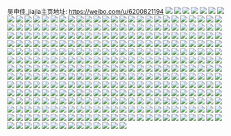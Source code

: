 吴申佳_jiajia主页地址: https://weibo.com/u/6200821194 
![](https://wx4.sinaimg.cn/mw2000/006LE0R4ly1h9ip3hu77dj316g1kmndt.jpg) 
![](https://wx4.sinaimg.cn/mw2000/006LE0R4ly1h9hhgoh5boj30ku0kuju4.jpg) 
![](https://wx4.sinaimg.cn/mw2000/006LE0R4ly1h9g8h0xvnlj30tz14mdl9.jpg) 
![](https://wx4.sinaimg.cn/mw2000/006LE0R4ly1h9fe8z8rz3j31o0280b29.jpg) 
![](https://wx4.sinaimg.cn/mw2000/006LE0R4ly1h95i16y3utj30zk0k00w3.jpg) 
![](https://wx4.sinaimg.cn/mw2000/006LE0R4ly1h95i17dpkuj30zk0k0gp4.jpg) 
![](https://wx4.sinaimg.cn/mw2000/006LE0R4ly1h95i17pgcej30zk0k0mzq.jpg) 
![](https://wx4.sinaimg.cn/mw2000/006LE0R4ly1h95i18fzlcj30k00zktbv.jpg) 
![](https://wx4.sinaimg.cn/mw2000/006LE0R4ly1h95i1835yyj30zk0qodkj.jpg) 
![](https://wx4.sinaimg.cn/mw2000/006LE0R4ly1h95i18rdpnj30m80tnq63.jpg) 
![](https://wx4.sinaimg.cn/mw2000/006LE0R4ly1h95i15snzbj30m80tnmzu.jpg) 
![](https://wx4.sinaimg.cn/mw2000/006LE0R4ly1h95i192y9aj30m80tn0ve.jpg) 
![](https://wx4.sinaimg.cn/mw2000/006LE0R4ly1h95i19nv48j31400u07bf.jpg) 
![](https://wx4.sinaimg.cn/mw2000/006LE0R4ly1h8z35p5vz7j31400tggrb.jpg) 
![](https://wx4.sinaimg.cn/mw2000/006LE0R4ly1h8vhjz9985j31400u0n3m.jpg) 
![](https://wx4.sinaimg.cn/mw2000/006LE0R4ly1h8vhjztfn7j31400u0tib.jpg) 
![](https://wx4.sinaimg.cn/mw2000/006LE0R4ly1h8rpz1yg64j31900u0n1s.jpg) 
![](https://wx4.sinaimg.cn/mw2000/006LE0R4ly1h8rpz3b30tj31900u0q9v.jpg) 
![](https://wx4.sinaimg.cn/mw2000/006LE0R4ly1h8rpz2jmpoj318j0u00wt.jpg) 
![](https://wx4.sinaimg.cn/mw2000/006LE0R4ly1h8rpz5e033j30u0140akn.jpg) 
![](https://wx4.sinaimg.cn/mw2000/006LE0R4ly1h8rpz4ckfhj30u0140tjr.jpg) 
![](https://wx4.sinaimg.cn/mw2000/006LE0R4ly1h8jlu1uaxhj30u00u0dm5.jpg) 
![](https://wx4.sinaimg.cn/mw2000/006LE0R4ly1h8jlsy4ipbj30v80ktdi7.jpg) 
![](https://wx4.sinaimg.cn/mw2000/006LE0R4ly1h8jltiaaltj31400u0k47.jpg) 
![](https://wx4.sinaimg.cn/mw2000/006LE0R4ly1h7pfe4kqjmj31100u0tgj.jpg) 
![](https://wx4.sinaimg.cn/mw2000/006LE0R4ly1h7pfe0xf9bj313i0u00zq.jpg) 
![](https://wx4.sinaimg.cn/mw2000/006LE0R4ly1h7pfe1ynb1j31400u0gtj.jpg) 
![](https://wx4.sinaimg.cn/mw2000/006LE0R4ly1h7pfe3wvuoj31400u0ain.jpg) 
![](https://wx4.sinaimg.cn/mw2000/006LE0R4ly1h7pfe371dcj31400u011b.jpg) 
![](https://wx4.sinaimg.cn/mw2000/006LE0R4ly1h7pfe1c6ryj30u0191770.jpg) 
![](https://wx4.sinaimg.cn/mw2000/006LE0R4ly1h7fdzouc29j31400u0gvd.jpg) 
![](https://wx4.sinaimg.cn/mw2000/006LE0R4ly1h7fdzrw7rhj31400u0qag.jpg) 
![](https://wx4.sinaimg.cn/mw2000/006LE0R4ly1h7fdzp4wwsj30gt0tuwgd.jpg) 
![](https://wx4.sinaimg.cn/mw2000/006LE0R4ly1h7fdzo2upgj31400u07d2.jpg) 
![](https://wx4.sinaimg.cn/mw2000/006LE0R4ly1h7fdzsmbhdj31900u0wi4.jpg) 
![](https://wx4.sinaimg.cn/mw2000/006LE0R4ly1h7fe0afry7j30sg1udtkd.jpg) 
![](https://wx4.sinaimg.cn/mw2000/006LE0R4ly1h7c4qvc9nlj30u0140gtl.jpg) 
![](https://wx4.sinaimg.cn/mw2000/006LE0R4ly1h7c4qu9mxcj31400u0q9k.jpg) 
![](https://wx4.sinaimg.cn/mw2000/006LE0R4ly1h77eosy6rpj30z60qdn11.jpg) 
![](https://wx4.sinaimg.cn/mw2000/006LE0R4ly1h77eosbvf6j30u00yfq65.jpg) 
![](https://wx4.sinaimg.cn/mw2000/006LE0R4ly1h77eorg3rjj313g0u0n8r.jpg) 
![](https://wx4.sinaimg.cn/mw2000/006LE0R4ly1h77epbcku8j31400u0qal.jpg) 
![](https://wx4.sinaimg.cn/mw2000/006LE0R4ly1h77ephjehxj30u00u0q48.jpg) 
![](https://wx4.sinaimg.cn/mw2000/006LE0R4ly1h77eoxed9qj31400u0ahc.jpg) 
![](https://wx4.sinaimg.cn/mw2000/006LE0R4ly1h62j3980kzj30u0140n4t.jpg) 
![](https://wx4.sinaimg.cn/mw2000/006LE0R4ly1h62j5bmekuj30u013zmzd.jpg) 
![](https://wx4.sinaimg.cn/mw2000/006LE0R4ly1h62j4wu2djj30u01407d6.jpg) 
![](https://wx4.sinaimg.cn/mw2000/006LE0R4ly1h62j4xnjx0j30sg23u41u.jpg) 
![](https://wx4.sinaimg.cn/mw2000/006LE0R4ly1h5r7ujcj4vj32dc35s1kz.jpg) 
![](https://wx4.sinaimg.cn/mw2000/006LE0R4ly1h5r7ugi0psj30sg23u1kx.jpg) 
![](https://wx4.sinaimg.cn/mw2000/006LE0R4ly1h5r7uq27bjj32dc35su12.jpg) 
![](https://wx4.sinaimg.cn/mw2000/006LE0R4ly1h5r7uez5ftj33402e8npf.jpg) 
![](https://wx4.sinaimg.cn/mw2000/006LE0R4ly1h5r7uueyzkj335s25nnpe.jpg) 
![](https://wx4.sinaimg.cn/mw2000/006LE0R4ly1h5r7wdj9fxj32bo1jsu0x.jpg) 
![](https://wx4.sinaimg.cn/mw2000/006LE0R4ly1h5r7v17kkij32dc35sx6s.jpg) 
![](https://wx4.sinaimg.cn/mw2000/006LE0R4ly1h5r7wfp3jij33402f8x6p.jpg) 
![](https://wx4.sinaimg.cn/mw2000/006LE0R4ly1h4ye2g56o0j32ae1yqu0x.jpg) 
![](https://wx4.sinaimg.cn/mw2000/006LE0R4ly1h4ye2m0fmzj32io1weqv5.jpg) 
![](https://wx4.sinaimg.cn/mw2000/006LE0R4ly1h4ye2mq58sj31kw16xnim.jpg) 
![](https://wx4.sinaimg.cn/mw2000/006LE0R4ly1h4ye2o4nfoj32dc35shdt.jpg) 
![](https://wx4.sinaimg.cn/mw2000/006LE0R4ly1h4ye3ardhuj30u01404b0.jpg) 
![](https://wx4.sinaimg.cn/mw2000/006LE0R4ly1h4q5qd9iy8j30sg2gnhdt.jpg) 
![](https://wx4.sinaimg.cn/mw2000/006LE0R4ly1h4q5qi92a0j30sg1737r5.jpg) 
![](https://wx4.sinaimg.cn/mw2000/006LE0R4ly1h4q5qkj9a3j30sg15gqn5.jpg) 
![](https://wx4.sinaimg.cn/mw2000/006LE0R4ly1h4q5qjki1dj30sg1s04qp.jpg) 
![](https://wx4.sinaimg.cn/mw2000/006LE0R4ly1h4q5qnfltqj32dc35s7wj.jpg) 
![](https://wx4.sinaimg.cn/mw2000/006LE0R4ly1h4q5qgtnemj31kw35sqv7.jpg) 
![](https://wx4.sinaimg.cn/mw2000/006LE0R4ly1h4hra1jla1j30u01sygzb.jpg) 
![](https://wx4.sinaimg.cn/mw2000/006LE0R4ly1h4h8f26wjyj30v91voqv5.jpg) 
![](https://wx4.sinaimg.cn/mw2000/006LE0R4ly1h4g1hkiazcj32c02c01ky.jpg) 
![](https://wx4.sinaimg.cn/mw2000/006LE0R4ly1h4g1hlf5s6j32c02bzqv5.jpg) 
![](https://wx4.sinaimg.cn/mw2000/006LE0R4ly1h483r9lb8kj30u01syamp.jpg) 
![](https://wx4.sinaimg.cn/mw2000/006LE0R4ly1h483r96rwmj30v91von0h.jpg) 
![](https://wx4.sinaimg.cn/mw2000/006LE0R4ly1h483ra5j4qj30v91vo0w3.jpg) 
![](https://wx4.sinaimg.cn/mw2000/006LE0R4ly1h483rak2xbj30v91vo0vt.jpg) 
![](https://wx4.sinaimg.cn/mw2000/006LE0R4ly1h3lhmx6ebkj30v90m3ae9.jpg) 
![](https://wx4.sinaimg.cn/mw2000/006LE0R4ly1h39cgye7muj31r01r0h5q.jpg) 
![](https://wx4.sinaimg.cn/mw2000/006LE0R4ly1h39cgzsd2dj32c02c0hdt.jpg) 
![](https://wx4.sinaimg.cn/mw2000/006LE0R4ly1h39ch14qeyj31r01r0b29.jpg) 
![](https://wx4.sinaimg.cn/mw2000/006LE0R4ly1h22kudqibij31s035s1ky.jpg) 
![](https://wx4.sinaimg.cn/mw2000/006LE0R4ly1h22kue8ybqj31i21i2wqi.jpg) 
![](https://wx4.sinaimg.cn/mw2000/006LE0R4ly1h22kuldnqtj322m22mnpd.jpg) 
![](https://wx4.sinaimg.cn/mw2000/006LE0R4ly1h22kum1o90j32a41pl1kx.jpg) 
![](https://wx4.sinaimg.cn/mw2000/006LE0R4ly1h19b8wymm4j319t0tz4d5.jpg) 
![](https://wx4.sinaimg.cn/mw2000/006LE0R4ly1h18fuykhsaj30u00miq7z.jpg) 
![](https://wx4.sinaimg.cn/mw2000/006LE0R4ly1h13qb1tze2j30v91vo4qq.jpg) 
![](https://wx4.sinaimg.cn/mw2000/006LE0R4ly1h0gtgmd2q4j32ds1sce81.jpg) 
![](https://wx4.sinaimg.cn/mw2000/006LE0R4ly1gyje03ihrxj323q23qb29.jpg) 
![](https://wx4.sinaimg.cn/mw2000/006LE0R4ly1gyjdzyf2faj32472471ky.jpg) 
![](https://wx4.sinaimg.cn/mw2000/006LE0R4ly1gyje0igfroj31yx1yxhdt.jpg) 
![](https://wx4.sinaimg.cn/mw2000/006LE0R4ly1gyje0w7q1wj32c02e3b2a.jpg) 
![](https://wx4.sinaimg.cn/mw2000/006LE0R4ly1gyje0u6hgxj32c02fyqv5.jpg) 
![](https://wx4.sinaimg.cn/mw2000/006LE0R4ly1gyje0owxzaj32c02eekjm.jpg) 
![](https://wx4.sinaimg.cn/mw2000/006LE0R4ly1gyi92yw3u7j31hw1zvx4v.jpg) 
![](https://wx4.sinaimg.cn/mw2000/006LE0R4ly1gyi95mayktj31hw1zvqtc.jpg) 
![](https://wx4.sinaimg.cn/mw2000/006LE0R4ly1gxicc1dg1xj32c0340hdu.jpg) 
![](https://wx4.sinaimg.cn/mw2000/006LE0R4ly1gxgm7fjnrij31o0280hav.jpg) 
![](https://wx4.sinaimg.cn/mw2000/006LE0R4ly1gwzx4pckybj33402c0x6p.jpg) 
![](https://wx4.sinaimg.cn/mw2000/006LE0R4ly1gwzx4qxcakj32ds1sc7o3.jpg) 
![](https://wx4.sinaimg.cn/mw2000/006LE0R4ly1gwzx4socsgj32c0340npd.jpg) 
![](https://wx4.sinaimg.cn/mw2000/006LE0R4ly1gwzx4trrygj31sc2ds4qp.jpg) 
![](https://wx4.sinaimg.cn/mw2000/006LE0R4ly1gwzx4v2bc5j32c0340e81.jpg) 
![](https://wx4.sinaimg.cn/mw2000/006LE0R4ly1gwzx4xmel4j32bc334qv6.jpg) 
![](https://wx4.sinaimg.cn/mw2000/006LE0R4ly1gwzx4z6d63j32bc334npd.jpg) 
![](https://wx4.sinaimg.cn/mw2000/006LE0R4ly1gwzx52fb16j32c03407wh.jpg) 
![](https://wx4.sinaimg.cn/mw2000/006LE0R4ly1gwzx50y2pfj32bc334npd.jpg) 
![](https://wx4.sinaimg.cn/mw2000/006LE0R4ly1gw6qn71853j30u0140k5u.jpg) 
![](https://wx4.sinaimg.cn/mw2000/006LE0R4ly1gw6qn7gsv7j30u40u0jyk.jpg) 
![](https://wx4.sinaimg.cn/mw2000/006LE0R4ly1gw6qn7tby9j30u01407hg.jpg) 
![](https://wx4.sinaimg.cn/mw2000/006LE0R4ly1gw6qn89c8zj30u0140wo2.jpg) 
![](https://wx4.sinaimg.cn/mw2000/006LE0R4ly1gw1p606kiej31sc2dse81.jpg) 
![](https://wx4.sinaimg.cn/mw2000/006LE0R4ly1gvzolgvau6j33402c01kz.jpg) 
![](https://wx4.sinaimg.cn/mw2000/006LE0R4ly1gvzolrxmt2j30p40iuwfu.jpg) 
![](https://wx4.sinaimg.cn/mw2000/006LE0R4ly1gvyvi0w3lzj32c0349e83.jpg) 
![](https://wx4.sinaimg.cn/mw2000/006LE0R4ly1gvyvhsr24gj33402d67wj.jpg) 
![](https://wx4.sinaimg.cn/mw2000/006LE0R4ly1gvyvi92hepj32cm34v7wj.jpg) 
![](https://wx4.sinaimg.cn/mw2000/006LE0R4ly1gvyvif5horj31kh1lve81.jpg) 
![](https://wx4.sinaimg.cn/mw2000/006LE0R4ly1gvyvibtc4rj31sc2dshdu.jpg) 
![](https://wx4.sinaimg.cn/mw2000/006LE0R4ly1gvyvihzsmuj32c01nnu0x.jpg) 
![](https://wx4.sinaimg.cn/mw2000/006LE0R4ly1gvqc8qer42j62c0340e8202.jpg) 
![](https://wx4.sinaimg.cn/mw2000/006LE0R4ly1gvqc8ua1pwj62bc334hdv02.jpg) 
![](https://wx4.sinaimg.cn/mw2000/006LE0R4ly1gvqc8olcg7j62ds1sc7wh02.jpg) 
![](https://wx4.sinaimg.cn/mw2000/006LE0R4ly1gvqc900nxrj62c03404qr02.jpg) 
![](https://wx4.sinaimg.cn/mw2000/006LE0R4ly1gvqc8wlgdtj62ds1sc7wi02.jpg) 
![](https://wx4.sinaimg.cn/mw2000/006LE0R4ly1gvqc91pg49j63402c04qp02.jpg) 
![](https://wx4.sinaimg.cn/mw2000/006LE0R4ly1gvqc92dtfij61400u078502.jpg) 
![](https://wx4.sinaimg.cn/mw2000/006LE0R4ly1gvqc94rf5tj62ds1sc7wi02.jpg) 
![](https://wx4.sinaimg.cn/mw2000/006LE0R4ly1gvqc9cxi54j62801o0b2a02.jpg) 
![](https://wx4.sinaimg.cn/mw2000/006LE0R4ly1gvlw4kohusj62c02f61kz02.jpg) 
![](https://wx4.sinaimg.cn/mw2000/006LE0R4ly1gvlw4s0hbsj62c02dcnpe02.jpg) 
![](https://wx4.sinaimg.cn/mw2000/006LE0R4ly1gvlw8l4g3zj60u00u0arl02.jpg) 
![](https://wx4.sinaimg.cn/mw2000/006LE0R4ly1gvlw5uxgamj60qx0qxn2k02.jpg) 
![](https://wx4.sinaimg.cn/mw2000/006LE0R4ly1gv3nw1qbfsj32c02c04qp.jpg) 
![](https://wx4.sinaimg.cn/mw2000/006LE0R4ly1gv3nwspqe3j62c02c0u0x02.jpg) 
![](https://wx4.sinaimg.cn/mw2000/006LE0R4ly1gv3nwugbsqj32c02c0kgi.jpg) 
![](https://wx4.sinaimg.cn/mw2000/006LE0R4ly1gv3nwwi2cxj62c02c07wh02.jpg) 
![](https://wx4.sinaimg.cn/mw2000/006LE0R4ly1gv3nw3lqd1j61o0280qv502.jpg) 
![](https://wx4.sinaimg.cn/mw2000/006LE0R4ly1gv3nw5wnuyj61sc2dse8102.jpg) 
![](https://wx4.sinaimg.cn/mw2000/006LE0R4ly1gv3nw9bdxij31sb20d7wh.jpg) 
![](https://wx4.sinaimg.cn/mw2000/006LE0R4ly1gv3nwl8prnj63402cqkjn02.jpg) 
![](https://wx4.sinaimg.cn/mw2000/006LE0R4ly1gv3nwauw7xj61o02804qp02.jpg) 
![](https://wx4.sinaimg.cn/mw2000/006LE0R4ly1gupp307txkj33402c0qv7.jpg) 
![](https://wx4.sinaimg.cn/mw2000/006LE0R4ly1gupp3402hsj633z29ob2b02.jpg) 
![](https://wx4.sinaimg.cn/mw2000/006LE0R4ly1gupp3addybj63402f2kjo02.jpg) 
![](https://wx4.sinaimg.cn/mw2000/006LE0R4ly1gupp3lpzxvj63402c0u0y02.jpg) 
![](https://wx4.sinaimg.cn/mw2000/006LE0R4ly1gupp2wsceoj333z2b9b2b.jpg) 
![](https://wx4.sinaimg.cn/mw2000/006LE0R4ly1gupp2xa9r4j60v90v9tdg02.jpg) 
![](https://wx4.sinaimg.cn/mw2000/006LE0R4ly1gupp3frborj63402gaqv702.jpg) 
![](https://wx4.sinaimg.cn/mw2000/006LE0R4ly1gupp3h6d0ej63402c0npe02.jpg) 
![](https://wx4.sinaimg.cn/mw2000/006LE0R4ly1gupp3irl5oj33402c07wi.jpg) 
![](https://wx4.sinaimg.cn/mw2000/006LE0R4ly1gu3lxwkmuqj31400u0wmk.jpg) 
![](https://wx4.sinaimg.cn/mw2000/006LE0R4ly1gu3ly73ixlj30u010kdnq.jpg) 
![](https://wx4.sinaimg.cn/mw2000/006LE0R4ly1gu3lxy8kuaj30u0140ten.jpg) 
![](https://wx4.sinaimg.cn/mw2000/006LE0R4ly1gu3lxyjp69j30u00vdq8v.jpg) 
![](https://wx4.sinaimg.cn/mw2000/006LE0R4ly1gu3lxyv6koj30u014dwqk.jpg) 
![](https://wx4.sinaimg.cn/mw2000/006LE0R4ly1gu3lxz9r84j31230u0tio.jpg) 
![](https://wx4.sinaimg.cn/mw2000/006LE0R4ly1gu3lxzmx57j30qa0sg77u.jpg) 
![](https://wx4.sinaimg.cn/mw2000/006LE0R4ly1gu3lxzx846j30q11097bh.jpg) 
![](https://wx4.sinaimg.cn/mw2000/006LE0R4ly1gu3ly0m45gj30u0140afx.jpg) 
![](https://wx4.sinaimg.cn/mw2000/006LE0R4ly1gtn3vhooytj30sg0sgmzn.jpg) 
![](https://wx4.sinaimg.cn/mw2000/006LE0R4ly1gthmva2fl8j32ds1scu0y.jpg) 
![](https://wx4.sinaimg.cn/mw2000/006LE0R4ly1gthmvdhqoqj32ds1sckjm.jpg) 
![](https://wx4.sinaimg.cn/mw2000/006LE0R4ly1gthmv7p8hfj31o0280b2a.jpg) 
![](https://wx4.sinaimg.cn/mw2000/006LE0R4ly1gthmvgwbt6j32ds1sc7wj.jpg) 
![](https://wx4.sinaimg.cn/mw2000/006LE0R4ly1gthmvhhm49j31400u0h2m.jpg) 
![](https://wx4.sinaimg.cn/mw2000/006LE0R4ly1gthmvihno2j31sc2dshdt.jpg) 
![](https://wx4.sinaimg.cn/mw2000/006LE0R4ly1gthmvlat2qj32801o0kjm.jpg) 
![](https://wx4.sinaimg.cn/mw2000/006LE0R4ly1gthmvt2ngzj31o02801ky.jpg) 
![](https://wx4.sinaimg.cn/mw2000/006LE0R4ly1gthmvu3zuqj32ax2j1e81.jpg) 
![](https://wx4.sinaimg.cn/mw2000/006LE0R4ly1gt4u399ircj30qj0sggnr.jpg) 
![](https://wx4.sinaimg.cn/mw2000/006LE0R4ly1gt4u3ovr73j30u0140grg.jpg) 
![](https://wx4.sinaimg.cn/mw2000/006LE0R4ly1gt4u3do5bbj30u00u0dm3.jpg) 
![](https://wx4.sinaimg.cn/mw2000/006LE0R4ly1gt4u385a4cj30u0140aep.jpg) 
![](https://wx4.sinaimg.cn/mw2000/006LE0R4ly1gt4u3hnnvjj30u0140qcu.jpg) 
![](https://wx4.sinaimg.cn/mw2000/006LE0R4ly1gt4u3lujzhj319q0u0ti9.jpg) 
![](https://wx4.sinaimg.cn/mw2000/006LE0R4ly1gt0kpcpnzfj31jk0v9n2j.jpg) 
![](https://wx4.sinaimg.cn/mw2000/006LE0R4ly1gstifsqbn5j31400u044z.jpg) 
![](https://wx4.sinaimg.cn/mw2000/006LE0R4ly1gstif380y4j30u014wgwj.jpg) 
![](https://wx4.sinaimg.cn/mw2000/006LE0R4ly1gstif4pnnoj30u014xdqy.jpg) 
![](https://wx4.sinaimg.cn/mw2000/006LE0R4ly1gstif1uk6nj30u01bb492.jpg) 
![](https://wx4.sinaimg.cn/mw2000/006LE0R4ly1gstif59grfj30u0140ak5.jpg) 
![](https://wx4.sinaimg.cn/mw2000/006LE0R4ly1gstif00ie0j31400u046e.jpg) 
![](https://wx4.sinaimg.cn/mw2000/006LE0R4ly1gstifrgp9qj30u0140dqs.jpg) 
![](https://wx4.sinaimg.cn/mw2000/006LE0R4ly1gstig8togcj31400u0dmq.jpg) 
![](https://wx4.sinaimg.cn/mw2000/006LE0R4ly1gstiga0pgdj30u01407bl.jpg) 
![](https://wx4.sinaimg.cn/mw2000/006LE0R4ly1gruweqkjzmj31401hcu0x.jpg) 
![](https://wx4.sinaimg.cn/mw2000/006LE0R4ly1gruwet8kzdj31401hcnpe.jpg) 
![](https://wx4.sinaimg.cn/mw2000/006LE0R4ly1gruwexkqf2j33342bcqv9.jpg) 
![](https://wx4.sinaimg.cn/mw2000/006LE0R4ly1gruwfwb5nlj33342bcx6s.jpg) 
![](https://wx4.sinaimg.cn/mw2000/006LE0R4ly1gruwg12somj33342bckjr.jpg) 
![](https://wx4.sinaimg.cn/mw2000/006LE0R4ly1gruwg4dqsjj331223ge83.jpg) 
![](https://wx4.sinaimg.cn/mw2000/006LE0R4ly1grui5fp2krj30u01t0wo1.jpg) 
![](https://wx4.sinaimg.cn/mw2000/006LE0R4ly1grui5l4obyj32bc334npj.jpg) 
![](https://wx4.sinaimg.cn/mw2000/006LE0R4ly1grui5mh02sj31hc1401kx.jpg) 
![](https://wx4.sinaimg.cn/mw2000/006LE0R4ly1grui5nt3d9j31ry2dc4qq.jpg) 
![](https://wx4.sinaimg.cn/mw2000/006LE0R4ly1grui5eye63j34mo2bc7wl.jpg) 
![](https://wx4.sinaimg.cn/mw2000/006LE0R4ly1grui65be1bj30qy0t8q5h.jpg) 
![](https://wx4.sinaimg.cn/mw2000/006LE0R4ly1grj7e3rvx9j31401hckjl.jpg) 
![](https://wx4.sinaimg.cn/mw2000/006LE0R4ly1grj7e4kk8oj30u0142ttc.jpg) 
![](https://wx4.sinaimg.cn/mw2000/006LE0R4ly1grj7efrl3aj33342bc7wn.jpg) 
![](https://wx4.sinaimg.cn/mw2000/006LE0R4ly1grj7e7q8srj32dc1jcu0x.jpg) 
![](https://wx4.sinaimg.cn/mw2000/006LE0R4ly1grj7e5rdhgj314013zb29.jpg) 
![](https://wx4.sinaimg.cn/mw2000/006LE0R4ly1grj7e8y36yj32tc240b29.jpg) 
![](https://wx4.sinaimg.cn/mw2000/006LE0R4ly1grj7ekkaitj31401hc1kx.jpg) 
![](https://wx4.sinaimg.cn/mw2000/006LE0R4ly1grj7fcujg0j32cm2dcu10.jpg) 
![](https://wx4.sinaimg.cn/mw2000/006LE0R4ly1grj7emflbpj32dc1s01ky.jpg) 
![](https://wx4.sinaimg.cn/mw2000/006LE0R4ly1gqznxp9ivnj32402tcu0z.jpg) 
![](https://wx4.sinaimg.cn/mw2000/006LE0R4ly1gqznxsff6yj32402tcu0z.jpg) 
![](https://wx4.sinaimg.cn/mw2000/006LE0R4ly1gqznxxkyzjj32402tcu0z.jpg) 
![](https://wx4.sinaimg.cn/mw2000/006LE0R4ly1gqzny1y8l3j31s01jkhdv.jpg) 
![](https://wx4.sinaimg.cn/mw2000/006LE0R4ly1gqzny5gjuhj32dc1s04qs.jpg) 
![](https://wx4.sinaimg.cn/mw2000/006LE0R4ly1gqqxosisw2j317t0onalm.jpg) 
![](https://wx4.sinaimg.cn/mw2000/006LE0R4ly1gqqxotsknnj31hc140npd.jpg) 
![](https://wx4.sinaimg.cn/mw2000/006LE0R4ly1gqmx87sausj32001hwqv5.jpg) 
![](https://wx4.sinaimg.cn/mw2000/006LE0R4ly1gqmx8wzwitj31hc1z44qq.jpg) 
![](https://wx4.sinaimg.cn/mw2000/006LE0R4ly1gqmx9oxu85j31s01c0e83.jpg) 
![](https://wx4.sinaimg.cn/mw2000/006LE0R4ly1gqmx8b7f8fj31hw1zw7wi.jpg) 
![](https://wx4.sinaimg.cn/mw2000/006LE0R4ly1gqmx9l5kjqj32dc1s0u0y.jpg) 
![](https://wx4.sinaimg.cn/mw2000/006LE0R4ly1gqmx88hyspj31n918gh33.jpg) 
![](https://wx4.sinaimg.cn/mw2000/006LE0R4ly1gqmx90kvpjj32c0340hdw.jpg) 
![](https://wx4.sinaimg.cn/mw2000/006LE0R4ly1gqmxas0yvpj315l1jge81.jpg) 
![](https://wx4.sinaimg.cn/mw2000/006LE0R4ly1gqmxau7z5cj31z41hckjm.jpg) 
![](https://wx4.sinaimg.cn/mw2000/006LE0R4ly1gpqan4k6b3j316i1vckjm.jpg) 
![](https://wx4.sinaimg.cn/mw2000/006LE0R4ly1gpqan6fifqj31401hcu0x.jpg) 
![](https://wx4.sinaimg.cn/mw2000/006LE0R4ly1gpqanaz4zpj31s02dchdx.jpg) 
![](https://wx4.sinaimg.cn/mw2000/006LE0R4ly1gpqanguxz4j31s01c0npd.jpg) 
![](https://wx4.sinaimg.cn/mw2000/006LE0R4ly1gpqanf9twjj32dc1s0kjp.jpg) 
![](https://wx4.sinaimg.cn/mw2000/006LE0R4ly1gpqanj9475j31qu2dcnpf.jpg) 
![](https://wx4.sinaimg.cn/mw2000/006LE0R4ly1gpod61rzdzj31hw1zw4qr.jpg) 
![](https://wx4.sinaimg.cn/mw2000/006LE0R4ly1gpod5yhi9oj31s02dchdt.jpg) 
![](https://wx4.sinaimg.cn/mw2000/006LE0R4ly1gpod63v361j31hw1zw7wi.jpg) 
![](https://wx4.sinaimg.cn/mw2000/006LE0R4ly1gpod66gffsj31hw1zvqv6.jpg) 
![](https://wx4.sinaimg.cn/mw2000/006LE0R4ly1gpod64clrjj30u00u0n6l.jpg) 
![](https://wx4.sinaimg.cn/mw2000/006LE0R4ly1gpod69n8t7j31hw1zve83.jpg) 
![](https://wx4.sinaimg.cn/mw2000/006LE0R4ly1gp36yj5jybj31qq2dcx6s.jpg) 
![](https://wx4.sinaimg.cn/mw2000/006LE0R4ly1gp36yo3gw2j31py286b2c.jpg) 
![](https://wx4.sinaimg.cn/mw2000/006LE0R4ly1gp36z92gajj31ho2dchdu.jpg) 
![](https://wx4.sinaimg.cn/mw2000/006LE0R4ly1gp36zanvkvj32yo5einm9.jpg) 
![](https://wx4.sinaimg.cn/mw2000/006LE0R4ly1goqqk5u80qj31d51lakjj.jpg) 
![](https://wx4.sinaimg.cn/mw2000/006LE0R4ly1goqqk7m3vuj31401hchdu.jpg) 
![](https://wx4.sinaimg.cn/mw2000/006LE0R4ly1goqqk9bupsj31hc140u0x.jpg) 
![](https://wx4.sinaimg.cn/mw2000/006LE0R4ly1goqqka0zyej30oo0ooncj.jpg) 
![](https://wx4.sinaimg.cn/mw2000/006LE0R4ly1goqqkeiavjj31401hc1ky.jpg) 
![](https://wx4.sinaimg.cn/mw2000/006LE0R4ly1goqqkc2qg9j31401hc1ky.jpg) 
![](https://wx4.sinaimg.cn/mw2000/006LE0R4ly1goqqkjdybgj33342bchdx.jpg) 
![](https://wx4.sinaimg.cn/mw2000/006LE0R4ly1goqqka9kxuj30u0140tc8.jpg) 
![](https://wx4.sinaimg.cn/mw2000/006LE0R4ly1gogh648789j31kw2dcu0y.jpg) 
![](https://wx4.sinaimg.cn/mw2000/006LE0R4ly1gogh63fho5j31by2dchdt.jpg) 
![](https://wx4.sinaimg.cn/mw2000/006LE0R4ly1gogh654cvdj31lg2dcx6q.jpg) 
![](https://wx4.sinaimg.cn/mw2000/006LE0R4ly1gogh62sevvj329y2dcnph.jpg) 
![](https://wx4.sinaimg.cn/mw2000/006LE0R4ly1go5fa33yesj32dc1kykjn.jpg) 
![](https://wx4.sinaimg.cn/mw2000/006LE0R4ly1go5f9xp0xij32dc1kyqv7.jpg) 
![](https://wx4.sinaimg.cn/mw2000/006LE0R4ly1go5fa4l58lj32dc1kyx6r.jpg) 
![](https://wx4.sinaimg.cn/mw2000/006LE0R4ly1go5fa6ve80j32dc1ogu0y.jpg) 
![](https://wx4.sinaimg.cn/mw2000/006LE0R4ly1go5fa5uf8gj32dc1rokjn.jpg) 
![](https://wx4.sinaimg.cn/mw2000/006LE0R4ly1go5fa7prtej32dc1panpe.jpg) 
![](https://wx4.sinaimg.cn/mw2000/006LE0R4ly1go5fabifnwj32dc1nwb2b.jpg) 
![](https://wx4.sinaimg.cn/mw2000/006LE0R4ly1go5faaesy8j32dc1kyqv6.jpg) 
![](https://wx4.sinaimg.cn/mw2000/006LE0R4ly1go5fackqhij32dc1kyhdw.jpg) 
![](https://wx4.sinaimg.cn/mw2000/006LE0R4ly1go21mzthgyj32bc1jkhdv.jpg) 
![](https://wx4.sinaimg.cn/mw2000/006LE0R4ly1go21n19nbtj32bc1jkx6r.jpg) 
![](https://wx4.sinaimg.cn/mw2000/006LE0R4ly1gnw6rlsf1ej31s02dcnpf.jpg) 
![](https://wx4.sinaimg.cn/mw2000/006LE0R4ly1gnw6rji2sgj31s02dce83.jpg) 
![](https://wx4.sinaimg.cn/mw2000/006LE0R4ly1gnw6rmzuxsj31s02dc1kz.jpg) 
![](https://wx4.sinaimg.cn/mw2000/006LE0R4ly1gnw6rnvvz6j31i02007wi.jpg) 
![](https://wx4.sinaimg.cn/mw2000/006LE0R4ly1gnw6rotv3ij31i02007wi.jpg) 
![](https://wx4.sinaimg.cn/mw2000/006LE0R4ly1gnw6rpo7phj31i02007wi.jpg) 
![](https://wx4.sinaimg.cn/mw2000/006LE0R4ly1gnw6rqxjfkj31s02dc7wj.jpg) 
![](https://wx4.sinaimg.cn/mw2000/006LE0R4ly1gnw6rsoidoj32io2iox6s.jpg) 
![](https://wx4.sinaimg.cn/mw2000/006LE0R4ly1gnw6rko69dj31w02iohdv.jpg) 
![](https://wx4.sinaimg.cn/mw2000/006LE0R4ly1gnn7an9hmbj30u0140wma.jpg) 
![](https://wx4.sinaimg.cn/mw2000/006LE0R4ly1gnn7ansn27j30u0140qam.jpg) 
![](https://wx4.sinaimg.cn/mw2000/006LE0R4ly1gnn7aooqq1j30u0140jyy.jpg) 
![](https://wx4.sinaimg.cn/mw2000/006LE0R4ly1gnn7aqjx7oj30u0140wls.jpg) 
![](https://wx4.sinaimg.cn/mw2000/006LE0R4ly1gnn7ar3rdcj30u0140n3w.jpg) 
![](https://wx4.sinaimg.cn/mw2000/006LE0R4ly1gnn7arvttmj30u0140471.jpg) 
![](https://wx4.sinaimg.cn/mw2000/006LE0R4ly1gmz384tq0mj31401hcqv5.jpg) 
![](https://wx4.sinaimg.cn/mw2000/006LE0R4ly1gmz3863qdbj31401hcu0x.jpg) 
![](https://wx4.sinaimg.cn/mw2000/006LE0R4ly1gmz385fbxlj30zk1hckjl.jpg) 
![](https://wx4.sinaimg.cn/mw2000/006LE0R4ly1gmz3873t8nj31h00w07wh.jpg) 
![](https://wx4.sinaimg.cn/mw2000/006LE0R4ly1gmtf984w15j316o1kwx6p.jpg) 
![](https://wx4.sinaimg.cn/mw2000/006LE0R4ly1gmtf98pd8dj316n16o1kx.jpg) 
![](https://wx4.sinaimg.cn/mw2000/006LE0R4ly1gmtf999wflj311x11x1kx.jpg) 
![](https://wx4.sinaimg.cn/mw2000/006LE0R4ly1gmtf99ys50j316o1kwu0x.jpg) 
![](https://wx4.sinaimg.cn/mw2000/006LE0R4ly1gmtf9atxruj316k1kw4qq.jpg) 
![](https://wx4.sinaimg.cn/mw2000/006LE0R4ly1gmtf9bk2dij31kw16ku0x.jpg) 
![](https://wx4.sinaimg.cn/mw2000/006LE0R4ly1gmqj0c0ielj31g012zqv5.jpg) 
![](https://wx4.sinaimg.cn/mw2000/006LE0R4ly1gmqj0dz0p9j316k1kwnpd.jpg) 
![](https://wx4.sinaimg.cn/mw2000/006LE0R4ly1gmqj0eg9muj31400u0jwr.jpg) 
![](https://wx4.sinaimg.cn/mw2000/006LE0R4ly1gmjgquqi07j31401hc1kx.jpg) 
![](https://wx4.sinaimg.cn/mw2000/006LE0R4ly1gmjgqvclvzj31401hc4qp.jpg) 
![](https://wx4.sinaimg.cn/mw2000/006LE0R4ly1gmjgqvuu1kj31401hcb29.jpg) 
![](https://wx4.sinaimg.cn/mw2000/006LE0R4ly1gmjgqwh5kpj31zv1bx7wh.jpg) 
![](https://wx4.sinaimg.cn/mw2000/006LE0R4ly1gm23yesom2j31hc13y1ky.jpg) 
![](https://wx4.sinaimg.cn/mw2000/006LE0R4ly1gm23yjzzomj31401hc7wh.jpg) 
![](https://wx4.sinaimg.cn/mw2000/006LE0R4ly1gm23yj0ahzj315o14pjw2.jpg) 
![](https://wx4.sinaimg.cn/mw2000/006LE0R4ly1gm23ygo6epj31kw16o1ky.jpg) 
![](https://wx4.sinaimg.cn/mw2000/006LE0R4ly1gm23yiku6hj31kw16o4qq.jpg) 
![](https://wx4.sinaimg.cn/mw2000/006LE0R4ly1glwrtaxclkj33342bcqv9.jpg) 
![](https://wx4.sinaimg.cn/mw2000/006LE0R4ly1glwrtbqixkj31c0200duh.jpg) 
![](https://wx4.sinaimg.cn/mw2000/006LE0R4ly1gltgty25cgj31er16oe81.jpg) 
![](https://wx4.sinaimg.cn/mw2000/006LE0R4ly1gltgtztvs7j31kw16okjl.jpg) 
![](https://wx4.sinaimg.cn/mw2000/006LE0R4ly1gltgu38kf0j31w02ionpe.jpg) 
![](https://wx4.sinaimg.cn/mw2000/006LE0R4ly1gltgu97gw8j31hc140x6p.jpg) 
![](https://wx4.sinaimg.cn/mw2000/006LE0R4ly1gltgubgl7gj30u0140acg.jpg) 
![](https://wx4.sinaimg.cn/mw2000/006LE0R4ly1gltgub03ucj31401k04qq.jpg) 
![](https://wx4.sinaimg.cn/mw2000/006LE0R4ly1gltgu7hyzdj311x1kvb29.jpg) 
![](https://wx4.sinaimg.cn/mw2000/006LE0R4ly1gltgvak7vwj30u0140qqi.jpg) 
![](https://wx4.sinaimg.cn/mw2000/006LE0R4ly1gltgvehhxfj33342bcx6s.jpg) 
![](https://wx4.sinaimg.cn/mw2000/006LE0R4ly1gjirblz8rbj31401hc4qq.jpg) 
![](https://wx4.sinaimg.cn/mw2000/006LE0R4ly1gjirbngbcdj31401hc1ky.jpg) 
![](https://wx4.sinaimg.cn/mw2000/006LE0R4ly1gji4ie78ioj31900u0wyl.jpg) 
![](https://wx4.sinaimg.cn/mw2000/006LE0R4ly1gji4ieqxg4j31900u0wy5.jpg) 
![](https://wx4.sinaimg.cn/mw2000/006LE0R4ly1gji4ifckfuj31900u0dyp.jpg) 
![](https://wx4.sinaimg.cn/mw2000/006LE0R4ly1gji4ig72k6j31900u0x3i.jpg) 
![](https://wx4.sinaimg.cn/mw2000/006LE0R4ly1gji4ih4anej31900u04qp.jpg) 
![](https://wx4.sinaimg.cn/mw2000/006LE0R4ly1gji4ii3n5yj31900u01kx.jpg) 
![](https://wx4.sinaimg.cn/mw2000/006LE0R4ly1ghzdpvt73wj3140140qv5.jpg) 
![](https://wx4.sinaimg.cn/mw2000/006LE0R4ly1ghzdpv0zvxj3140140qv5.jpg) 
![](https://wx4.sinaimg.cn/mw2000/006LE0R4ly1ghzdpwg648j3140140qv5.jpg) 
![](https://wx4.sinaimg.cn/mw2000/006LE0R4ly1ghzdpwsvesj30u00u0qam.jpg) 
![](https://wx4.sinaimg.cn/mw2000/006LE0R4ly1ghuqy5to90j30qo0qojto.jpg) 
![](https://wx4.sinaimg.cn/mw2000/006LE0R4ly1ghuqy63bi6j31fw0u0n3k.jpg) 
![](https://wx4.sinaimg.cn/mw2000/006LE0R4ly1ghuqy6dpz7j30u00u1wgr.jpg) 
![](https://wx4.sinaimg.cn/mw2000/006LE0R4ly1ghsip9egpvj30u0138whm.jpg) 
![](https://wx4.sinaimg.cn/mw2000/006LE0R4ly1ghsip9rejrj30u0138773.jpg) 
![](https://wx4.sinaimg.cn/mw2000/006LE0R4ly1ghsipa1vnzj30u01380v1.jpg) 
![](https://wx4.sinaimg.cn/mw2000/006LE0R4ly1ghsipafew9j30u0138jwe.jpg) 
![](https://wx4.sinaimg.cn/mw2000/006LE0R4ly1ghsipanwcpj30u013841i.jpg) 
![](https://wx4.sinaimg.cn/mw2000/006LE0R4ly1ghsipb16ejj30u0138wht.jpg) 
![](https://wx4.sinaimg.cn/mw2000/006LE0R4ly1gh19y1r52aj311y11y117.jpg) 
![](https://wx4.sinaimg.cn/mw2000/006LE0R4ly1gdl54gtgwej320l30vb2h.jpg) 
![](https://wx4.sinaimg.cn/mw2000/006LE0R4ly1gdl54eeg48j317p1o0x6p.jpg) 
![](https://wx4.sinaimg.cn/mw2000/006LE0R4ly1gdl54jumedj32rk22ohe1.jpg) 
![](https://wx4.sinaimg.cn/mw2000/006LE0R4ly1gdl54phom5j356o3ggkjs.jpg) 
![](https://wx4.sinaimg.cn/mw2000/006LE0R4ly1gdl54z2f6hj31e11o01ky.jpg) 
![](https://wx4.sinaimg.cn/mw2000/006LE0R4ly1gdl54sbgk0j356o3gghe0.jpg) 
![](https://wx4.sinaimg.cn/mw2000/006LE0R4ly1gdl54u6lyaj332t4mae83.jpg) 
![](https://wx4.sinaimg.cn/mw2000/006LE0R4ly1gdl550j2mqj30u01401kx.jpg) 
![](https://wx4.sinaimg.cn/mw2000/006LE0R4ly1gdl54wsp9tj320r314qvd.jpg) 
![](https://wx4.sinaimg.cn/mw2000/006LE0R4ly1gdgzuom1gvj30u0190q96.jpg) 
![](https://wx4.sinaimg.cn/mw2000/006LE0R4ly1gdgzup3zfcj30u0190q7g.jpg) 
![](https://wx4.sinaimg.cn/mw2000/006LE0R4ly1gdgzupt84zj30u0190grp.jpg) 
![](https://wx4.sinaimg.cn/mw2000/006LE0R4ly1gdgzuqk3icj30u01lbn44.jpg) 
![](https://wx4.sinaimg.cn/mw2000/006LE0R4ly1gdgzuqsasqj30u00u0go2.jpg) 
![](https://wx4.sinaimg.cn/mw2000/006LE0R4ly1gdgzurozy8j30u0190gs0.jpg) 
